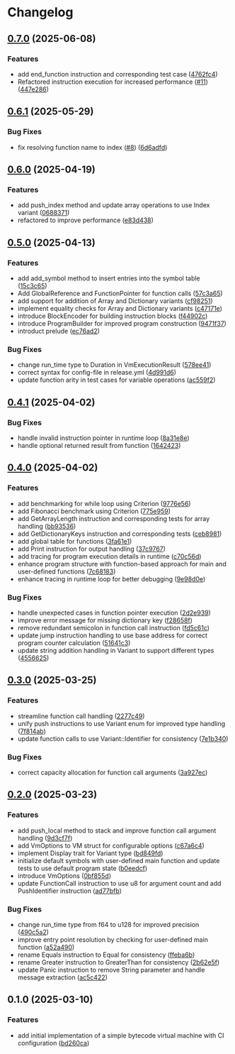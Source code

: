 # Changelog

## [0.7.0](https://github.com/burdockcascade/bytevm/compare/v0.6.1...v0.7.0) (2025-06-08)


### Features

* add end_function instruction and corresponding test case ([4762fc4](https://github.com/burdockcascade/bytevm/commit/4762fc4299d0eb4722d5bed6e1ca8dba5a61b855))
* Refactored instruction execution for increased performance ([#11](https://github.com/burdockcascade/bytevm/issues/11)) ([447e286](https://github.com/burdockcascade/bytevm/commit/447e286805154c1a388cb4ed22b0750284d19bf3))

## [0.6.1](https://github.com/burdockcascade/bytevm/compare/v0.6.0...v0.6.1) (2025-05-29)


### Bug Fixes

* fix resolving function name to index ([#8](https://github.com/burdockcascade/bytevm/issues/8)) ([6d6adfd](https://github.com/burdockcascade/bytevm/commit/6d6adfdfc3db04ac2a931d0fba2fa17e4d163a3c))

## [0.6.0](https://github.com/burdockcascade/bytevm/compare/v0.5.0...v0.6.0) (2025-04-19)


### Features

* add push_index method and update array operations to use Index variant ([0688371](https://github.com/burdockcascade/bytevm/commit/06883718255a82f43dc9e0131669d263a0719005))
* refactored to improve performance ([e83d438](https://github.com/burdockcascade/bytevm/commit/e83d43814f7d2231a5e6bc791d0901e1ea912b26))

## [0.5.0](https://github.com/burdockcascade/bytevm/compare/v0.4.1...v0.5.0) (2025-04-13)


### Features

* add add_symbol method to insert entries into the symbol table ([15c3c65](https://github.com/burdockcascade/bytevm/commit/15c3c655b60e3b32f908e89d14b9a96966864c70))
* Add GlobalReference and FunctionPointer for function calls ([57c3a65](https://github.com/burdockcascade/bytevm/commit/57c3a65199061d15d53f7e4d6796189cd5d7e19f))
* add support for addition of Array and Dictionary variants ([cf98251](https://github.com/burdockcascade/bytevm/commit/cf982517b9d62a655d40a52bc03b2fe20aa1e086))
* implement equality checks for Array and Dictionary variants ([c47171e](https://github.com/burdockcascade/bytevm/commit/c47171e61bb2710f40c501939251be2eef3e94d9))
* introduce BlockEncoder for building instruction blocks ([f44902c](https://github.com/burdockcascade/bytevm/commit/f44902c702424ef379d9451c918cfa240bf20ac9))
* introduce ProgramBuilder for improved program construction ([9471f37](https://github.com/burdockcascade/bytevm/commit/9471f375a847c34b6fddf02b7250b97fe8ee80cd))
* introduct prelude ([ec76ad2](https://github.com/burdockcascade/bytevm/commit/ec76ad27f61f5c0a1a1828906e1b636935b93574))


### Bug Fixes

* change run_time type to Duration in VmExecutionResult ([578ee41](https://github.com/burdockcascade/bytevm/commit/578ee41599bdadb3d37d93207fd0b67677e15931))
* correct syntax for config-file in release.yml ([4d991d6](https://github.com/burdockcascade/bytevm/commit/4d991d62feff141acbc1eda79cfaee5374ca488b))
* update function arity in test cases for variable operations ([ac559f2](https://github.com/burdockcascade/bytevm/commit/ac559f280d147b74c98c0663750e5e28f0c777e7))

## [0.4.1](https://github.com/burdockcascade/bytevm/compare/v0.4.0...v0.4.1) (2025-04-02)


### Bug Fixes

* handle invalid instruction pointer in runtime loop ([8a31e8e](https://github.com/burdockcascade/bytevm/commit/8a31e8eb9118c415f728b5070dc0aac98c2a0e42))
* handle optional returned result from function ([1642423](https://github.com/burdockcascade/bytevm/commit/1642423f7df555fe0cda7a11df824f3bd8600724))

## [0.4.0](https://github.com/burdockcascade/bytevm/compare/v0.3.0...v0.4.0) (2025-04-02)


### Features

* add benchmarking for while loop using Criterion ([9776e56](https://github.com/burdockcascade/bytevm/commit/9776e567255cb3cea19d0aea64269f49156f8dfd))
* add Fibonacci benchmark using Criterion ([775e959](https://github.com/burdockcascade/bytevm/commit/775e959a220b03cac36cd006cf6efcf20d438de5))
* add GetArrayLength instruction and corresponding tests for array handling ([bb93536](https://github.com/burdockcascade/bytevm/commit/bb935366c21030f580363bc35de94eefb330b997))
* add GetDictionaryKeys instruction and corresponding tests ([ceb8981](https://github.com/burdockcascade/bytevm/commit/ceb89811b4ca6dd4af5f240977caf3d92d7b5822))
* add global table for functions ([3fa61e1](https://github.com/burdockcascade/bytevm/commit/3fa61e19d37af35986facbbc4be2b06315090a8c))
* add Print instruction for output handling ([37c9767](https://github.com/burdockcascade/bytevm/commit/37c976720bc7d437cdae03ff9a4a4dd661d77d7d))
* add tracing for program execution details in runtime ([c70c56d](https://github.com/burdockcascade/bytevm/commit/c70c56d95bf98cb8cfbba56c5695b35c92d5a729))
* enhance program structure with function-based approach for main and user-defined functions ([7c68183](https://github.com/burdockcascade/bytevm/commit/7c681838b0d5571ebe1b135d312ac63f14b2468a))
* enhance tracing in runtime loop for better debugging ([9e98d0e](https://github.com/burdockcascade/bytevm/commit/9e98d0e8a6d4667d51f988cc396074b568223d56))


### Bug Fixes

* handle unexpected cases in function pointer execution ([2d2e939](https://github.com/burdockcascade/bytevm/commit/2d2e939c2f50c5cc1dd43bf3ef9d3ad1adbcc579))
* improve error message for missing dictionary key ([f28658f](https://github.com/burdockcascade/bytevm/commit/f28658ffd6b712999a8f164185671501af8117f2))
* remove redundant semicolon in function call instruction ([fd5c61c](https://github.com/burdockcascade/bytevm/commit/fd5c61c2ef95b827d77afa5eda8b7dc2e46d7661))
* update jump instruction handling to use base address for correct program counter calculation ([51641c3](https://github.com/burdockcascade/bytevm/commit/51641c385a0e0c8839fc38738d7155bebd19e864))
* update string addition handling in Variant to support different types ([4556625](https://github.com/burdockcascade/bytevm/commit/45566250cdb26d752da2fe86074fec27fab89987))

## [0.3.0](https://github.com/burdockcascade/bytevm/compare/v0.2.0...v0.3.0) (2025-03-25)


### Features

* streamline function call handling ([2277c49](https://github.com/burdockcascade/bytevm/commit/2277c494277010d19ef5241bb8658245f18aab00))
* unify push instructions to use Variant enum for improved type handling ([7f814ab](https://github.com/burdockcascade/bytevm/commit/7f814ab0b7b6913e3cdce117eb4f5fbde23afed1))
* update function calls to use Variant::Identifier for consistency ([7e1b340](https://github.com/burdockcascade/bytevm/commit/7e1b34043003f76f4565aca0c30b6a50e1b7c25b))


### Bug Fixes

* correct capacity allocation for function call arguments ([3a927ec](https://github.com/burdockcascade/bytevm/commit/3a927ec4e75a6b079409307f95a67b06edef39ca))

## [0.2.0](https://github.com/burdockcascade/bytevm/compare/v0.1.0...v0.2.0) (2025-03-23)


### Features

* add push_local method to stack and improve function call argument handling ([9d3cf7f](https://github.com/burdockcascade/bytevm/commit/9d3cf7fdd26381b645175dc4ce02c856ee1c7f42))
* add VmOptions to VM struct for configurable options ([c67a6c4](https://github.com/burdockcascade/bytevm/commit/c67a6c41c4f3fd0c9c6061d5438db48482ff76ca))
* implement Display trait for Variant type ([bd849fd](https://github.com/burdockcascade/bytevm/commit/bd849fd742a1fc6ce55dcce81045bb23b764d206))
* initialize default symbols with user-defined main function and update tests to use default program state ([b0eedcf](https://github.com/burdockcascade/bytevm/commit/b0eedcfac85606dacbff5ebf4bbe793266d16f43))
* introduce VmOptions ([0bf855d](https://github.com/burdockcascade/bytevm/commit/0bf855db98692db5c15acc6028f5f0fa335c398a))
* update FunctionCall instruction to use u8 for argument count and add PushIdentifier instruction ([ad77bfb](https://github.com/burdockcascade/bytevm/commit/ad77bfb8e0a3dc0400e2fc908e8ae6d92bea849b))


### Bug Fixes

* change run_time type from f64 to u128 for improved precision ([490c5a2](https://github.com/burdockcascade/bytevm/commit/490c5a2ffcfc068c520b59493062ef4abab5bec9))
* improve entry point resolution by checking for user-defined main function ([a52a490](https://github.com/burdockcascade/bytevm/commit/a52a49066a52018973394de7c51799c91a563e56))
* rename Equals instruction to Equal for consistency ([ffeba6b](https://github.com/burdockcascade/bytevm/commit/ffeba6be78bfb5907ab47e20b18f22fb0d5346e8))
* rename Greater instruction to GreaterThan for consistency ([2b62e5f](https://github.com/burdockcascade/bytevm/commit/2b62e5f59e0edc5de9dcb1d2e77e011a745e0f32))
* update Panic instruction to remove String parameter and handle message extraction ([ac5c422](https://github.com/burdockcascade/bytevm/commit/ac5c422afcf34376c4d32822680a65de958f7367))

## 0.1.0 (2025-03-10)


### Features

* add initial implementation of a simple bytecode virtual machine with CI configuration ([bd260ca](https://github.com/burdockcascade/bytevm/commit/bd260ca045a82059cc560f3614455cf942b199a5))

